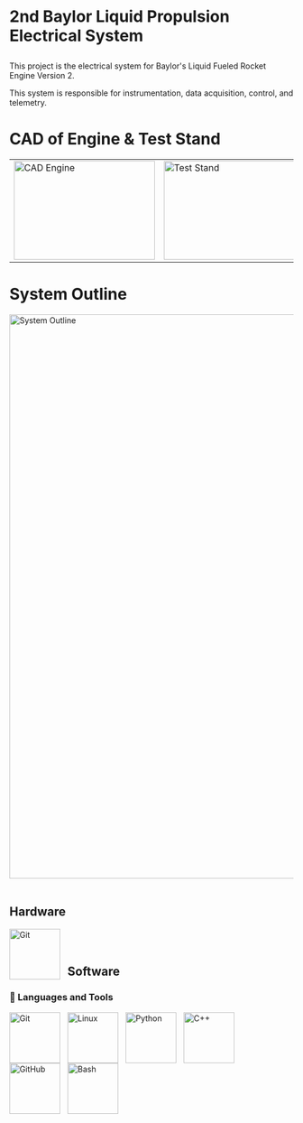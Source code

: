 # 2nd Baylor Liquid Propulsion Electrical System</p>

This project is the electrical system for Baylor's Liquid Fueled Rocket Engine Version 2.

This system is responsible for instrumentation, data acquisition, control, and telemetry.

# CAD of Engine & Test Stand
<table align="center">
  <tr>
    <td><img alt="CAD Engine" width="250px" height="175px" src="https://github.com/user-attachments/assets/0762d409-6d7f-403b-9167-cb9592e8b7b2"/></td>
    <td><img alt="Test Stand" width="250px" height="175px" src="https://github.com/user-attachments/assets/c53c416c-6bc9-443c-aba0-f7cb299cf15e"/></td>
  </tr>
</table>

# System Outline
<img align="middle" alt="System Outline" width="1000px" src="https://github.com/user-attachments/assets/6d497a72-3782-4d06-bbcb-6c12bc6bfab2"/> <br><br>

## Hardware
<img align="left" alt="Git" width="90px" style="padding-right:10px;" src="https://github.com/user-attachments/assets/f4eec89e-c38d-4e74-8571-e16fd2681440" /> <br><br>
## Software
### 🧰 Languages and Tools
<img align="left" alt="Git" width="90px" style="padding-right:10px;" src="https://cdn.jsdelivr.net/gh/devicons/devicon/icons/git/git-original.svg" />
<img align="left" alt="Linux" width="90px" style="padding-right:10px;" src="https://cdn.jsdelivr.net/gh/devicons/devicon/icons/linux/linux-original.svg" />
<img align="left" alt="Python" width="90px" style="padding-right:10px;" src="https://cdn.jsdelivr.net/gh/devicons/devicon/icons/python/python-plain.svg" />
<img align="left" alt="C++" width="90px" style="padding-right:10px;" src="https://cdn.jsdelivr.net/gh/devicons/devicon/icons/cplusplus/cplusplus-line.svg" />
<img align="left" alt="GitHub" width="90px" style="padding-right:10px;" src="https://cdn.jsdelivr.net/gh/devicons/devicon/icons/github/github-original.svg" />
<img align="left" alt="Bash" width="90px" style="padding-right:10px;" src="https://cdn.jsdelivr.net/gh/devicons/devicon/icons/bash/bash-original.svg" />
<br />
